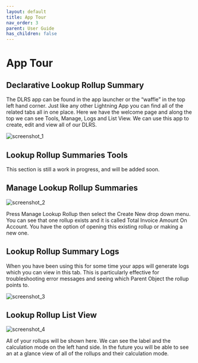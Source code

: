```yaml
---
layout: default
title: App Tour
nav_order: 3
parent: User Guide
has_children: false
---
```


# App Tour

## Declarative Lookup Rollup Summary

The DLRS app can be found in the app launcher or the “waffle” in the top left hand corner. Just like any other Lightning App you can find all of the related tabs all in one place. Here we have the welcome page and along the top we can see Tools, Manage, Logs and List View. We can use this app to create, edit and view all of our DLRS.

![screenshot_1](/DLRS-Documentation/assets/dlrs_tour_1.png)


## Lookup Rollup Summaries Tools

This section is still a work in progress, and will be added soon.


## Manage Lookup Rollup Summaries

![screenshot_2](/DLRS-Documentation/assets/dlrs_tour_2.png)

Press Manage Lookup Rollup then select the Create New drop down menu. You can see that one rollup exists and it is called Total Invoice Amount On Account. You have the option of opening this existing rollup or making a new one. 


## Lookup Rollup Summary Logs

When you have been using this for some time your apps will generate logs which you can view in this tab. This is particularly effective for troubleshooting error messages and seeing which Parent Object the rollup points to.

![screenshot_3](/DLRS-Documentation/assets/dlrs_tour_3.png)


## Lookup Rollup List View

![screenshot_4](/DLRS-Documentation/assets/dlrs_tour_4.png)

All of your rollups will be shown here. We can see the label and the calculation mode on the left hand side. In the future you will be able to see an at a glance view of all of the rollups and their calculation mode.
